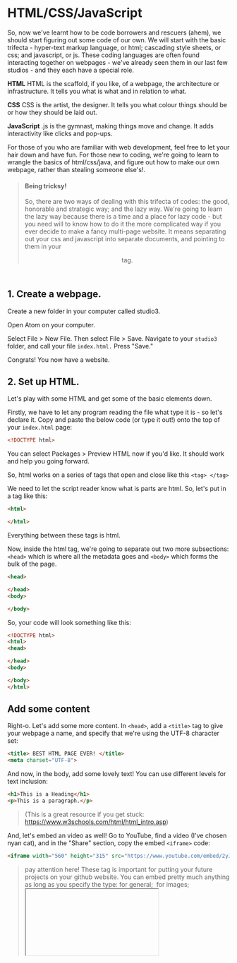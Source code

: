 # HTML/CSS/JavaScript

So, now we've learnt how to be code borrowers and rescuers (ahem), we should start figuring out some code of our own. We will start with the basic trifecta - hyper-text markup language, or html; cascading style sheets, or css; and javascript, or js. These coding languages are often found interacting together on webpages - we've already seen them in our last few studios - and they each have a special role.

**HTML**
HTML is the scaffold, if you like, of a webpage, the architecture or infrastructure. It tells you what is what and in relation to what.

**CSS**
CSS is the artist, the designer. It tells you what colour things should be or how they should be laid out.

**JavaScript**
.js is the gymnast, making things move and change. It adds interactivity like clicks and pop-ups.

For those of you who are familiar with web development, feel free to let your hair down and have fun. For those new to coding, we're going to learn to wrangle the basics of html/css/java, and figure out how to make our own webpage, rather than stealing someone else's!.

> #### Being tricksy!
>
>So, there are two ways of dealing with this trifecta of codes: the good, honorable and strategic way; and the lazy way. We're going to learn the lazy way because there is a time and a place for lazy code - but you need will to know how to do it the more complicated way if you ever decide to make a fancy multi-page website. It means separating out your css and javascript into separate documents, and pointing to them in your <header> tag.

## 1. Create a webpage.

Create a new folder in your computer called studio3.

Open Atom on your computer.

Select File > New File. Then select File > Save. Navigate to your `studio3` folder, and call your file `index.html.` Press "Save."

Congrats! You now have a website.

## 2. Set up HTML.

Let's play with some HTML and get some of the basic elements down.

Firstly, we have to let any program reading the file what type it is - so let's declare it. Copy and paste the below code (or type it out!) onto the top of your `index.html` page:

``` HTML
<!DOCTYPE html>
```
 You can select Packages > Preview HTML now if you'd like. It should work and help you going forward.

 So, html works on a series of tags that open and close like this `<tag> </tag>`

We need to let the script reader know what is parts are html. So, let's put in a tag like this:
``` html
<html>

</html>
```
 Everything between these tags is html.

Now, inside the html tag, we're going to separate out two more subsections: `<head>` which is where all the metadata goes and `<body>` which forms the bulk of the page.

``` HTML
<head>

</head>
<body>

</body>
```
So, your code will look something like this:
``` html
<!DOCTYPE html>
<html>
<head>

</head>
<body>

</body>
</html>
```
## Add some content

Right-o. Let's add some more content. In `<head>`, add a `<title>` tag to give your webpage a name, and specify that we're using the UTF-8 character set:
``` HTML
<title> BEST HTML PAGE EVER! </title>
<meta charset="UTF-8">
```
And now, in the body, add some lovely text! You can use different levels for text inclusion:
``` html
<h1>This is a Heading</h1>
<p>This is a paragraph.</p>
```  
> (This is a great resource if you get stuck: https://www.w3schools.com/html/html_intro.asp)

And, let's embed an video as well! Go to YouTube, find a video (I've chosen nyan cat), and in the "Share" section, copy the embed `<iframe>` code:
``` html
<iframe width="560" height="315" src="https://www.youtube.com/embed/2yJgwwDcgV8" frameborder="0" allow="accelerometer; autoplay; clipboard-write; encrypted-media; gyroscope; picture-in-picture" allowfullscreen></iframe>
```
> pay attention here! These tag is important for putting your future projects on your github website. You can embed pretty much anything as long as you specify the type: <embed> for general; <img> for images; <iframe> for html - see more here: https://www.w3schools.com/tags/tag_embed.asp
 
Finally, add some links to your other studio pages.

```html
<a href="https://cwilmott.github.io/website/studio1.html">Studio 1</a> <!--- You need to change this bit to match your webpage --->
```
Try to do Studio 2 on your own!

Your code will look something like this now:

```html
<!DOCTYPE html>
<html>
<head>
  <title> BEST HTML PAGE EVER! </title>
  <meta charset="UTF-8">
</head>
<body>
  <h1>This is a Heading</h1>
  <p>This is a paragraph.</p>
  <iframe width="560" height="315" src="https://www.youtube.com/embed/2yJgwwDcgV8" frameborder="0" allow="accelerometer; autoplay; clipboard-write; encrypted-media; gyroscope; picture-in-picture" allowfullscreen></iframe>
 <a href="https://cwilmott.github.io/website/studio1.html">Studio 1</a><a href="https://cwilmott.github.io/website/studio2.html">Studio 2</a>
</body>
</html>
```
 ## Set up your css

 Now, we need to create a CSS within the html document. In the `<head>` tag, create a `<style></style>` tag. This is where we will put our CSS. Now, in the `<style>` tag copy and paste the following code:
 ``` css
body {background-color: powderblue}
h1 {color: red; text-align: center;}
p {font-family: verdana; font-size: 20px; text-align: right;}
```
Drag your index.html folder into a browser window and see what happens!

> the html <tags> need to match the css to work! More info here: https://www.w3schools.com/css/default.asp

## JavaScript it up!

Okay, so as a very quick JavaScript tutorial, we're going to make what's called a **function** which changes the css of your text, and then trigger it using an **event**

All the things that you can do in JavaScript have names - like functions, objects, strings, events, variables - and it's useful to learn these vocabularies if you're interested in going deeper into JS programming.

Doing internal js in a html document is pretty easy - you just need to let the program reading it know what parts are in javascript using the `<script>` tag.

### 1. Create the thing that you want to be affected by the script and give it a name.
In the `<body>`, write the following code:

```` html
<p id="change"> Watch me change! </p>
````

 This is a simple way of giving a name (or "id") to a specific section.

### 2. Write a function to explain how something the thing should be changed

 Now, we need to make a `<script>` section:
 ```` html
<script>
</script>
````
Let's write a (java) script to create the change. I'll put `//comments` in the script so you know what's happening.

 ``` JavaScript
function changeCSS (){
  document.getElementById("change").style.color = "red"; //document find "change" and make it red
}
```

Try on your own to add another style change to the "changeCSS" function! And then, paste it in the `<script>` section.

### 4. Create an event to trigger your function!

So, now we're going to make a button click "event" that triggers our function `changeCSS` above.

In the `<body>` but after the close `</script>` tag, write the following button with an "onclick" event:
```
<button type="button" onclick="changeCSS()">Click here!</button>
```
So, your total code will look something like this:
``` html
<!DOCTYPE html>
<html>
<head>
  <title> BEST HTML PAGE EVER! </title>
  <meta charset="UTF-8">
  <style>
    body {background-color: powderblue}
    h1 {color: red; text-align: center;}
    p {font-family: verdana; font-size: 20px; text-align: right;}
  </style>
</head>
<body>
  <h1>This is a Heading</h1>
  <p>This is a paragraph.</p>
  <iframe width="560" height="315" src="https://www.youtube.com/embed/2yJgwwDcgV8" frameborder="0" allow="accelerometer; autoplay; clipboard-write; encrypted-media; gyroscope; picture-in-picture" allowfullscreen></iframe>
  <p id="change"> Watch me change! </p>
  <script>
  function changeCSS() {
    document.getElementById("change").style.color = "red";
  }
  </script>
  <button type="button" onclick="changeCSS()">Click here!</button>
</body>
</html>
```
Click **save** and drag your index.html file into your browser, and see if it works!

> at this point, go to https://www.w3schools.com/ and start having some fun! Play around and make stuff. If it's not working, check out the tips for debugging in the .studios github folder.

## Upload!

Finally, in order to make your map work for everyone, you need to put your files on a server.

To do this, we're going to upload your key files to Github using the github.io repository you made in Studio 1.

Go to https://github.com/ and login.

On the left, select your github.io repository (mine is cwilmott/website) (this is because I have to have a separate one for the studios)

This will bring up the folder for your repository.

Select "Add File" and then "Create New File". Call it `index.html`

Navigate to your html file in Atom and copy and paste the code into the github code editor.

Then press "Commit Changes"

Now, if you go to another browser - or the same browser - and type in the name of your github.io repository ending in studio3.html (it's the bit in bold in the folder section, so, mine is https://cwilmott.github.io/website/) then you should see your nifty webpage live and online! 

*Don't forget to post the link to the #studios Slack channel!*

You can now use this as a base page for navigating to your various studios, building a portfolio or anything you want!
